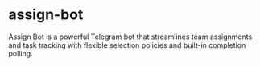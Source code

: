 # assign-bot
Assign Bot is a powerful Telegram bot that streamlines team assignments and task tracking with flexible selection policies and built-in completion polling.
